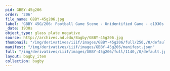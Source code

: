 ```yaml
---
pid: GBBY-45g206
order: '206'
file_name: GBBY-45g206.jpg
label: 'GBBY 45G/206: Football Game Scene - Unidentified Game - c1930s'
_date: 1930s
object_type: glass plate negative
source: http://archives.nd.edu/Bagby/GBBY-45g206.jpg
thumbnail: "/img/derivatives/iiif/images/GBBY-45g206/full/250,/0/default.jpg"
manifest: "/img/derivatives/iiif/images/GBBY-45g206/manifest.json"
full: "/img/derivatives/iiif/images/GBBY-45g206/full/1140,/0/default.jpg"
layout: bagby_item
collection: bagby
---
```

